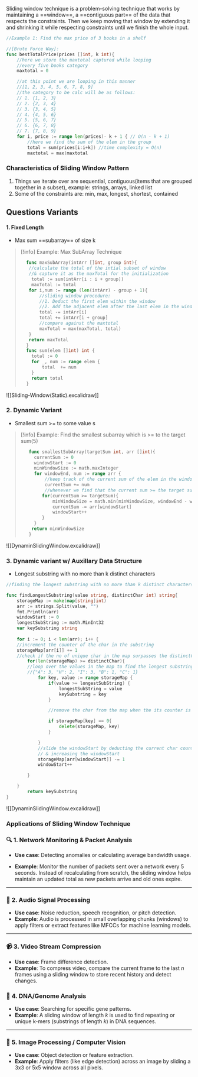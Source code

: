 Sliding window technique is a problem-solving technique that works by maintaining a ==window==, a ==contiguous part== of the data that respects the constraints. Then we keep moving that window by extending it and shrinking it while respecting constraints until we finish the whole input.

```go
//Example 1: Find the max price of 3 books in a shelf

//[Brute Force Way]:
func bestTotalPrice(prices []int, k int){
	//here we store the maxtotal captured while looping
	//every five books category
	maxtotal = 0

	//at this point we are looping in this manner
	//[1, 2, 3, 4, 5, 6, 7, 8, 9]
	//the category to be calc will be as follows:
	// 1. {1, 2, 3}
	// 2. {2, 3, 4}
	// 3. {3, 4, 5}
	// 4. {4, 5, 6}
	// 5. {5, 6, 7}
	// 6. {6, 7, 8}
	// 7. {7, 8, 9}
	for i, price := range len(prices)- k + 1 { // O(n - k + 1)
		//here we find the sum of the elem in the group
		total = sum(prices[i:i+k]) //time complexity = O(n)
		maxtotal = max(maxtotal
```


### Characteristics of Sliding Window Pattern

1.  Things we iterate over are sequential, contiguous(items that are grouped together in a subset), example: strings, arrays, linked list
2. Some of the constraints are: min, max, longest, shortest, contained


## Questions Variants

#### 1. Fixed Length
- Max sum ==subarray== of size k

>[!info] Example: Max SubArray Technique
>``` go
>   func maxSubArray(intArr []int, group int){
> 	 //calculate the total of the intial subset of window
> 	 //& capture it as the maxTotal for the initialization
> 	  total := sum(intArr[i : i + group])
> 	  maxTotal := total
> 	 for i,num := range (len(intArr) - group + 1){
> 		 //sliding window procedure:
> 		 //1. Deduct the first elem within the window
> 		 //2. Add the adjacent elem after the last elem in the window 
> 		 total -= intArr[i]
> 		 total += intArr[i + group]
> 		 //compare against the maxtotal
> 		 maxTotal = max(maxTotal, total)
> 	 }
> 	 return maxTotal
>   }
>   func sum(elem []int) int {
> 	  total := 0
> 	  for _, num := range elem {
> 		  total  += num
> 	  }
> 	  return total
>   }


![[Sliding-Window(Static).excalidraw]]
### 2. Dynamic Variant
- Smallest sum >= to some value s

>[!info] Example: Find the smallest subarray which is >= to the target sum(5)
>```go
>    func smallestSubArray(targetSum int, arr []int){
> 	   currentSum := 0
> 	   windowStart := 0
> 	   minWindowSize := math.maxInteger
> 	   for windowEnd, num := range arr {
> 		   //keep track of the current sum of the elem in the window
> 		   currentSum += num
> 		   //whenever we find that the current sum >= the target sum we wanna decrease the starting point of the window
> 		  for(currentSum >= targetSum){
> 			  minWindowSize = math.min(minWindowSize, windowEnd - windowStart + 1)
> 			  currentSum -= arr[windowStart]
> 			  windowStart++
> 		  }
> 	   }
> 	  return minWindowSize
>    }
>
>```




![[DynaminSlidingWindow.excalidraw]]

### 3. Dynamic variant w/ Auxillary Data Structure

- Longest substring with no more than k distinct characters

```go
//finding the longest substring with no more than k distinct characters

func findLongestSubstring(value string, distinctChar int) string{  
	storageMap := make(map[string]int)
	arr := strings.Split(value, "")
	fmt.Println(arr)
	windowStart := 0
	longestSubString := math.MinInt32
	var keySubstring string
	
	for i := 0; i < len(arr); i++ {
	//increment the counter of the char in the substring
	storageMap[arr[i]] += 1
	//check if the no of unique char in the map surpasses the distinctChar
		for(len(storageMap) >= distinctChar){
		//loop over the values in the map to find the longest substring
		//{"A": 3, "H": 2, "I": 3, "B": 1, "C": 1}
			for key, value := range storageMap {
				if(value >= longestSubString) {
					longestSubString = value
					keySubstring = key
				}

				//remove the char from the map when the its counter is zero

				if storageMap[key] == 0{
					delete(storageMap, key)
				}

			}
			//slide the windowStart by deducting the current char counter
			// & increasing the windowStart
			storageMap[arr[windowStart]] -= 1
			windowStart++

		}

	}
		return keySubstring
}
```

![[DynaminSlidingWindow.excalidraw]]



### Applications of Sliding Window Technique

### 🔍 **1. Network Monitoring & Packet Analysis**

- **Use case**: Detecting anomalies or calculating average bandwidth usage.
    
- **Example**: Monitor the number of packets sent over a network every 5 seconds. Instead of recalculating from scratch, the sliding window helps maintain an updated total as new packets arrive and old ones expire.

---

### 🎵 **2. Audio Signal Processing**

- **Use case**: Noise reduction, speech recognition, or pitch detection.
- **Example**: Audio is processed in small overlapping chunks (windows) to apply filters or extract features like MFCCs for machine learning models.
---

### 📹 **3. Video Stream Compression**

- **Use case**: Frame difference detection.
- **Example**: To compress video, compare the current frame to the last _n_ frames using a sliding window to store recent history and detect changes.


### 🧪 **4. DNA/Genome Analysis**

- **Use case**: Searching for specific gene patterns.
- **Example**: A sliding window of length _k_ is used to find repeating or unique k-mers (substrings of length _k_) in DNA sequences.

---

### 🧮 **5. Image Processing / Computer Vision**

- **Use case**: Object detection or feature extraction.
- **Example**: Apply filters (like edge detection) across an image by sliding a 3x3 or 5x5 window across all pixels.

